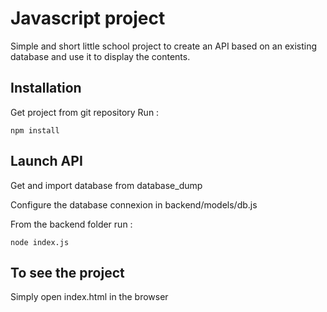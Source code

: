# Javascript project

Simple and short little school project to create an API based on an existing database and use it to display the contents.

## Installation

Get project from git repository
Run :

```
npm install
```

## Launch API

Get and import database from database_dump

Configure the database connexion in backend/models/db.js

From the backend folder run :

```
node index.js
```

## To see the project

Simply open index.html in the browser
